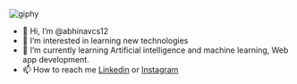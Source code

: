 ![giphy](https://user-images.githubusercontent.com/80201586/152941310-e7d4518d-0d61-43e5-9d49-813f99119499.gif)
- 👋 Hi, I’m @abhinavcs12
- 👀 I’m interested in learning new technologies 
- 🌱 I’m currently learning Artificial intelligence and machine learning, Web app development.
- 📫 How to reach me [Linkedin](https://www.linkedin.com/in/abhinav-singh-kushwaha-09333122a/ "My Linkedin") or [Instagram](https://www.instagram.com/abhinav4027/?hl=en "My Instagram")

<!---
abhinavcs12/abhinavcs12 is a ✨ special ✨ repository because its `README.md` (this file) appears on your GitHub profile.
You can click the Preview link to take a look at your changes.
--->
